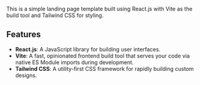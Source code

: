 This is a simple landing page template built using React.js with Vite as the build tool and Tailwind CSS for styling.

## Features

- **React.js**: A JavaScript library for building user interfaces.
- **Vite**: A fast, opinionated frontend build tool that serves your code via native ES Module imports during development.
- **Tailwind CSS**: A utility-first CSS framework for rapidly building custom designs.
